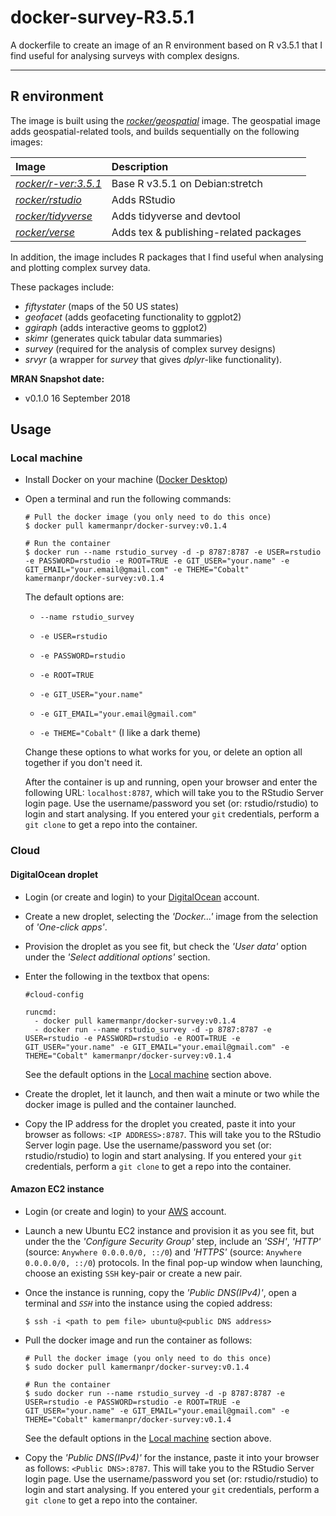# docker-survey-R3.5.1

A dockerfile to create an image of an R environment based on R v3.5.1 that I find useful for analysing surveys with complex designs. 

----

## R environment

The image is built using the [_rocker/geospatial_](https://hub.docker.com/r/rocker/geospatial/) image. The geospatial image adds geospatial-related tools, and builds sequentially on the following images:

| Image                                                  	        | Description                            	|
|:------------------------------------------------------------------|:------------------------------------------|
| [_rocker/r-ver:3.5.1_](https://hub.docker.com/r/rocker/r-ver)   	| Base R v3.5.1 on Debian:stretch          	|
| [_rocker/rstudio_](https://hub.docker.com/r/rocker/rstudio)     	| Adds RStudio                           	|
| [_rocker/tidyverse_](https://hub.docker.com/r/rocker/tidyverse) 	| Adds tidyverse and devtool             	|
| [_rocker/verse_](https://hub.docker.com/r/rocker/verse)         	| Adds tex & publishing-related packages 	|

In addition, the image includes R packages that I find useful when analysing and plotting complex survey data.  

These packages include:  
- _fiftystater_ (maps of the 50 US states)  
- _geofacet_ (adds geofaceting functionality to ggplot2)  
- _ggiraph_ (adds interactive geoms to ggplot2)  
- _skimr_ (generates quick tabular data summaries)  
- _survey_ (required for the analysis of complex survey designs)  
- _srvyr_ (a wrapper for _survey_ that gives _dplyr_-like functionality). 

**MRAN Snapshot date:**  
- v0.1.0 16 September 2018  

## Usage

### Local machine

- Install Docker on your machine ([Docker Desktop](https://www.docker.com/products/docker-desktop))

- Open a terminal and run the following commands:
  
  ```
  # Pull the docker image (you only need to do this once)
  $ docker pull kamermanpr/docker-survey:v0.1.4
  
  # Run the container
  $ docker run --name rstudio_survey -d -p 8787:8787 -e USER=rstudio -e PASSWORD=rstudio -e ROOT=TRUE -e GIT_USER="your.name" -e GIT_EMAIL="your.email@gmail.com" -e THEME="Cobalt" kamermanpr/docker-survey:v0.1.4
  ```
  The default options are:
  
  - `--name rstudio_survey` 
  
  - `-e USER=rstudio`
  
  - `-e PASSWORD=rstudio`
  
  - `-e ROOT=TRUE`
  
  - `-e GIT_USER="your.name"`
  
  - `-e GIT_EMAIL="your.email@gmail.com"` 
  
  - `-e THEME="Cobalt"` (I like a dark theme)
  
  Change these options to what works for you, or delete an option all together if you don't need it. 
  
  After the container is up and running, open your browser and enter the following URL: `localhost:8787`, which will take you to the RStudio Server login page. Use the username/password you set (or: rstudio/rstudio) to login and start analysing. If you entered your `git` credentials, perform a `git clone` to get a repo into the container. 

### Cloud

#### DigitalOcean droplet

- Login (or create and login) to your [DigitalOcean](https://www.digitalocean.com/) account.

- Create a new droplet, selecting the _'Docker...'_ image from the selection of _'One-click apps'_.

- Provision the droplet as you see fit, but check the _'User data'_ option under the _'Select additional options'_ section.

- Enter the following in the textbox that opens:

  ```
  #cloud-config

  runcmd:
    - docker pull kamermanpr/docker-survey:v0.1.4
    - docker run --name rstudio_survey -d -p 8787:8787 -e USER=rstudio -e PASSWORD=rstudio -e ROOT=TRUE -e GIT_USER="your.name" -e GIT_EMAIL="your.email@gmail.com" -e THEME="Cobalt" kamermanpr/docker-survey:v0.1.4
  ```
  See the default options in the [Local machine](#local-machine) section above.
  
- Create the droplet, let it launch, and then wait a minute or two while the docker image is pulled and the container launched.

- Copy the IP address for the droplet you created, paste it into your browser as follows: `<IP ADDRESS>:8787`. This will take you to the RStudio Server login page. Use the username/password you set (or: rstudio/rstudio) to login and start analysing. If you entered your `git` credentials, perform a `git clone` to get a repo into the container. 

#### Amazon EC2 instance

- Login (or create and login) to your [AWS](https://aws.amazon.com/) account.

- Launch a new Ubuntu EC2 instance and provision it as you see fit, but under the the _'Configure Security Group'_ step, include an _'SSH'_, _'HTTP'_ (source: `Anywhere 0.0.0.0/0, ::/0`) and _'HTTPS'_ (source: `Anywhere 0.0.0.0/0, ::/0`) protocols. In the final pop-up window when launching, choose an existing `SSH` key-pair or create a new pair. 

- Once the instance is running, copy the _'Public DNS(IPv4)'_, open a terminal and _`SSH`_ into the instance using the copied address: 

  ```
  $ ssh -i <path to pem file> ubuntu@<public DNS address>  
  ```
  
- Pull the docker image and run the container as follows:

  ```
  # Pull the docker image (you only need to do this once)
  $ sudo docker pull kamermanpr/docker-survey:v0.1.4
  
  # Run the container
  $ sudo docker run --name rstudio_survey -d -p 8787:8787 -e USER=rstudio -e PASSWORD=rstudio -e ROOT=TRUE -e GIT_USER="your.name" -e GIT_EMAIL="your.email@gmail.com" -e THEME="Cobalt" kamermanpr/docker-survey:v0.1.4
  ```
  See the default options in the [Local machine](#local-machine) section above.

- Copy the _'Public DNS(IPv4)'_ for the instance, paste it into your browser as follows: `<Public DNS>:8787`. This will take you to the RStudio Server login page. Use the username/password you set (or: rstudio/rstudio) to login and start analysing. If you entered your `git` credentials, perform a `git clone` to get a repo into the container. 
